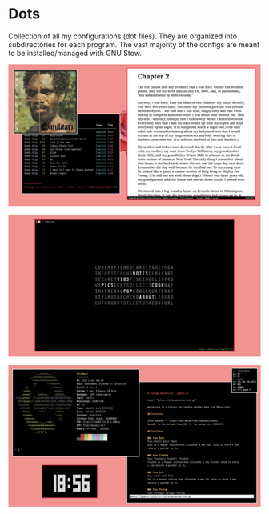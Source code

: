 # Dots

Collection of all my configurations (dot files). They are organized into
subdirectories for each program. The vast majority of the configs are meant to
be installed/managed with GNU Stow.

![1](1.png)

![2](2.png)

![3](3.png)

